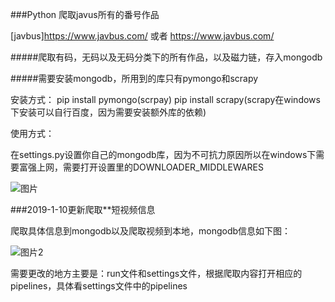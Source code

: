###Python 爬取javus所有的番号作品

[javbus]https://www.javbus.com/ 或者 https://www.javbus.com/

#####爬取有码，无码以及无码分类下的所有作品，以及磁力链，存入mongodb

#####需要安装mongodb，所用到的库只有pymongo和scrapy

安装方式： pip install pymongo(scrpay)
pip install scrapy(scrapy在windows下安装可以自行百度，因为需要安装额外库的依赖)

使用方式：

在settings.py设置你自己的mongodb库，因为不可抗力原因所以在windows下需要富强上网，需要打开设置里的DOWNLOADER_MIDDLEWARES

![图片](https://i.loli.net/2018/12/16/5c163c0d6a0dd.jpg)


###2019-1-10更新爬取**短视频信息

爬取具体信息到mongodb以及爬取视频到本地，mongodb信息如下图：

![图片2](https://i.loli.net/2019/01/11/5c376ea7ac969.png)

需要更改的地方主要是：run文件和settings文件，根据爬取内容打开相应的pipelines，具体看settings文件中的pipelines













